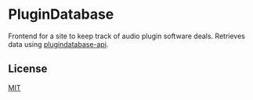 # PluginDatabase

Frontend for a site to keep track of audio plugin software deals.
Retrieves data using [plugindatabase-api](https://github.com/jez321/plugindatabase-api).

## License
[MIT](https://choosealicense.com/licenses/mit/)
